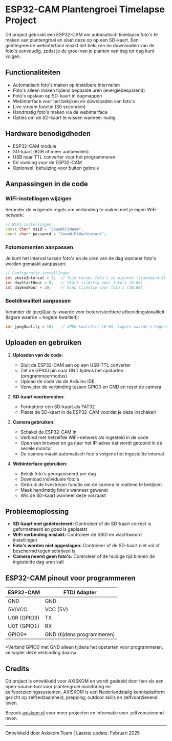 # ESP32-CAM Plantengroei Timelapse Project

Dit project gebruikt een ESP32-CAM om automatisch timelapse foto's te maken van plantengroei en slaat deze op op een SD-kaart. Een geïntegreerde webinterface maakt het bekijken en downloaden van de foto's eenvoudig, zodat je de groei van je planten van dag tot dag kunt volgen.

## Functionaliteiten
- Automatisch foto's maken op instelbare intervallen
- Foto's alleen maken tijdens bepaalde uren (energiebesparend)
- Foto's opslaan op SD-kaart in dagmappen
- Webinterface voor het bekijken en downloaden van foto's
- Live stream functie (30 seconden)
- Handmatig foto's maken via de webinterface
- Opties om de SD-kaart te wissen wanneer nodig

## Hardware benodigdheden
- ESP32-CAM module
- SD-kaart (8GB of meer aanbevolen)
- USB naar TTL converter voor het programmeren
- 5V voeding voor de ESP32-CAM
- Optioneel: behuizing voor buiten gebruik

## Aanpassingen in de code

### WiFi-instellingen wijzigen
Verander de volgende regels om verbinding te maken met je eigen WiFi-netwerk:
```cpp
// WiFi-instellingen
const char* ssid = "JouwWiFiNaam";
const char* password = "JouwWiFiWachtwoord";
```

### Fotomomenten aanpassen
Je kunt het interval tussen foto's en de uren van de dag wanneer foto's worden gemaakt aanpassen:
```cpp
// Configuratie-instellingen
int photoInterval = 5;  // Tijd tussen foto's in minuten (standaard 5)
int dayStartHour = 8;   // Start tijdstip voor foto's (8:00)
int dayEndHour = 20;    // Eind tijdstip voor foto's (20:00)
```

### Beeldkwaliteit aanpassen
Verander de jpegQuality-waarde voor betere/slechtere afbeeldingskwaliteit (lagere waarde = hogere kwaliteit):
```cpp
int jpegQuality = 10;   // JPEG kwaliteit (0-63, lagere waarde = hogere kwaliteit)
```

## Uploaden en gebruiken

1. **Uploaden van de code:**
   - Sluit de ESP32-CAM aan op een USB-TTL converter
   - Zet de GPIO0 pin naar GND tijdens het opstarten (programmeermodus)
   - Upload de code via de Arduino IDE
   - Verwijder de verbinding tussen GPIO0 en GND en reset de camera

2. **SD-kaart voorbereiden:**
   - Formatteer een SD-kaart als FAT32
   - Plaats de SD-kaart in de ESP32-CAM voordat je deze inschakelt

3. **Camera gebruiken:**
   - Schakel de ESP32-CAM in
   - Verbind met hetzelfde WiFi-netwerk als ingesteld in de code
   - Open een browser en ga naar het IP-adres dat wordt getoond in de seriële monitor
   - De camera maakt automatisch foto's volgens het ingestelde interval

4. **Webinterface gebruiken:**
   - Bekijk foto's georganiseerd per dag
   - Download individuele foto's
   - Gebruik de livestream functie om de camera in realtime te bekijken
   - Maak handmatig foto's wanneer gewenst
   - Wis de SD-kaart wanneer deze vol raakt

## Probleemoplossing

- **SD-kaart niet gedetecteerd:** Controleer of de SD-kaart correct is geformatteerd en goed is geplaatst
- **WiFi verbinding mislukt:** Controleer de SSID en wachtwoord instellingen
- **Foto's worden niet opgeslagen:** Controleer of de SD-kaart niet vol of beschermd tegen schrijven is
- **Camera neemt geen foto's:** Controleer of de huidige tijd binnen de ingestelde dag uren valt

## ESP32-CAM pinout voor programmeren

| ESP32-CAM | FTDI Adapter |
|-----------|--------------|
| GND       | GND          |
| 5V/VCC    | VCC (5V)     |
| U0R (GPIO3)| TX          |
| U0T (GPIO1)| RX          |
| GPIO0*    | GND (tijdens programmeren) |

*Verbind GPIO0 met GND alleen tijdens het opstarten voor programmeren, verwijder deze verbinding daarna.

## Credits

Dit project is ontwikkeld voor AXISKOM en wordt gedeeld door hen als een open-source tool voor plantengroei monitoring en zelfvoorzieningssystemen. AXISKOM is een Nederlandstalig kennisplatform gericht op zelfredzaamheid, prepping, outdoor skills en zelfvoorzienend leven.

Bezoek [axiskom.nl](https://axiskom.nl) voor meer projecten en informatie over zelfvoorzienend leven.

---

Ontwikkeld door Axiskom Team | Laatste update: Februari 2025
